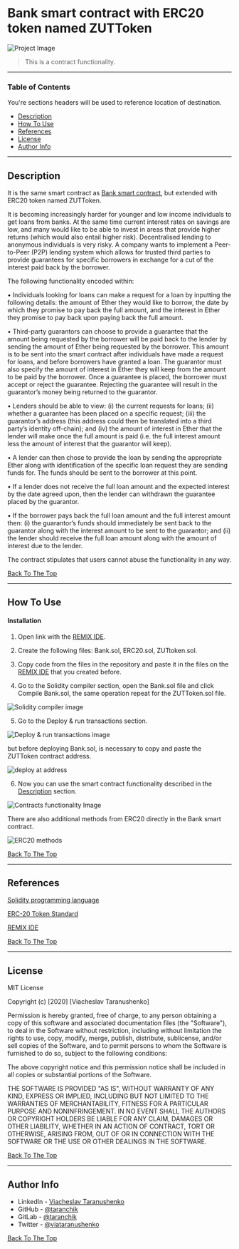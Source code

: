 # Bank smart contract with ERC20 token named ZUTToken

![Project Image](https://i.ibb.co/zX4y5Wf/photo-2020-10-22-00-17-03.jpg)

> This is a contract functionality.

---

### Table of Contents
You're sections headers will be used to reference location of destination.

- [Description](#description)
- [How To Use](#how-to-use)
- [References](#references)
- [License](#license)
- [Author Info](#author-info)

---

## Description

It is the same smart contract as [Bank smart contract](https://github.com/taranchik/solidity-bank-contract/blob/main/README.md#bank-smart-contract), but extended with ERC20 token named ZUTToken.

It is becoming increasingly harder for younger and low income individuals to get loans from banks. At the
same time current interest rates on savings are low, and many would like to be able to invest in areas that
provide higher returns (which would also entail higher risk). Decentralised lending to anonymous individuals
is very risky. A company wants to implement a Peer-to-Peer (P2P) lending system which allows for trusted
third parties to provide guarantees for specific borrowers in exchange for a cut of the interest paid back by
the borrower.

The following functionality encoded within:

• Individuals looking for loans can make a request for a loan by inputting the following details: the amount of Ether they would like to borrow, the date by which they promise to pay back the full amount, and the interest in Ether they promise to pay back upon paying back the full amount.

• Third-party guarantors can choose to provide a guarantee that the amount being requested by the borrower will be paid back to the lender by sending the amount of Ether being requested by the borrower. This amount is to be sent into the smart contract after individuals have made a request for loans, and before borrowers have granted a loan. The guarantor must also specify the amount of interest in Ether they will keep from the amount to be paid by the borrower. Once a guarantee is placed, the borrower must accept or reject the guarantee. Rejecting the guarantee will result in the guarantor’s money being returned to the guarantor.

• Lenders should be able to view: (i) the current requests for loans; (ii) whether a guarantee has been placed on a specific request; (iii) the guarantor’s address (this address could then be translated into
a third party’s identity off-chain); and (iv) the amount of interest in Ether that the lender will make once the full amount is paid (i.e. the full interest amount less the amount of interest that the guarantor
will keep).

• A lender can then chose to provide the loan by sending the appropriate Ether along with identification of the specific loan request they are sending funds for. The funds should be sent to the borrower at this point.

• If a lender does not receive the full loan amount and the expected interest by the date agreed upon, then the lender can withdrawn the guarantee placed by the guarantor.

• If the borrower pays back the full loan amount and the full interest amount then: (i) the guarantor’s funds should immediately be sent back to the guarantor along with the interest amount to be sent to
the guarantor; and (ii) the lender should receive the full loan amount along with the amount of interest due to the lender.

The contract stipulates that users cannot abuse the functionality in any way.

[Back To The Top](#bank-smart-contract-with-erc20-token-named-zuttoken)

---

## How To Use

#### Installation

1. Open link with the [REMIX IDE](https://remix.ethereum.org/).

2. Create the following files: Bank.sol, ERC20.sol, ZUTtoken.sol.

3. Copy code from the files in the repository and paste it in the files on the [REMIX IDE](https://remix.ethereum.org/) that you created before.

4. Go to the Solidity compiler section, open the Bank.sol file and click Compile Bank.sol, the same operation repeat for the ZUTToken.sol file.

![Solidity compiler image](https://i.ibb.co/RQTt1Tz/photo-2020-10-22-00-04-39.jpg)

5. Go to the Deploy & run transactions section.

![Deploy & run transactions image](https://i.ibb.co/r6WmXwM/photo-2020-10-22-00-04-59.jpg)

but before deploying Bank.sol, is necessary to copy and paste the ZUTToken contract address.

![deploy at address](https://i.ibb.co/MNjrBYc/2021-01-10-0ph-Kleki.png)

6. Now you can use the smart contract functionality described in the [Description](#description) section.

![Contracts functionality Image](https://i.ibb.co/zX4y5Wf/photo-2020-10-22-00-17-03.jpg)

There are also additional methods from ERC20 directly in the Bank smart contract.

![ERC20 methods](https://i.ibb.co/RN53cPR/Screenshot-from-2021-01-10-15-19-37.png)

[Back To The Top](#bank-smart-contract-with-erc20-token-named-zuttoken)

---

## References

[Solidity programming language](https://solidity.readthedocs.io/en/v0.7.4/)

[ERC-20 Token Standard](https://eips.ethereum.org/EIPS/eip-20)

[REMIX IDE](https://remix.ethereum.org/)

[Back To The Top](#bank-smart-contract-with-erc20-token-named-zuttoken)

---

## License

MIT License

Copyright (c) [2020] [Viacheslav Taranushenko]

Permission is hereby granted, free of charge, to any person obtaining a copy of this software and associated documentation files (the "Software"), to deal in the Software without restriction, including without limitation the rights to use, copy, modify, merge, publish, distribute, sublicense, and/or sell copies of the Software, and to permit persons to whom the Software is furnished to do so, subject to the following conditions:

The above copyright notice and this permission notice shall be included in all copies or substantial portions of the Software.

THE SOFTWARE IS PROVIDED "AS IS", WITHOUT WARRANTY OF ANY KIND, EXPRESS OR IMPLIED, INCLUDING BUT NOT LIMITED TO THE WARRANTIES OF MERCHANTABILITY, FITNESS FOR A PARTICULAR PURPOSE AND NONINFRINGEMENT. IN NO EVENT SHALL THE AUTHORS OR COPYRIGHT HOLDERS BE LIABLE FOR ANY CLAIM, DAMAGES OR OTHER LIABILITY, WHETHER IN AN ACTION OF CONTRACT, TORT OR OTHERWISE, ARISING FROM, OUT OF OR IN CONNECTION WITH THE SOFTWARE OR THE USE OR OTHER DEALINGS IN THE SOFTWARE.

[Back To The Top](#bank-smart-contract-with-erc20-token-named-zuttoken)

---

## Author Info

- LinkedIn - [Viacheslav Taranushenko](https://www.linkedin.com/in/viacheslav-taranushenko-727466187/)
- GitHub - [@taranchik](https://github.com/taranchik)
- GitLab - [@taranchik](https://gitlab.com/taranchik)
- Twitter - [@viataranushenko](https://twitter.com/viataranushenko)

[Back To The Top](#bank-smart-contract-with-erc20-token-named-zuttoken)
